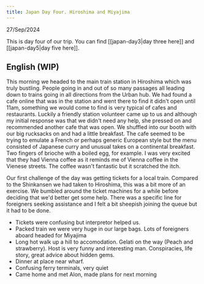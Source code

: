 ```yaml
---
title: Japan Day Four. Hiroshima and Miyajima
---
```




27/Sep/2024

This is day four of our trip. You can find [[japan-day3|day three here]] and [[japan-day5|day five here]].

## English (WIP)

This morning we headed to the main train station in Hiroshima which was truly bustling. People going in and out of so many passages all leading down to trains going in all directions from the Urban hub. We had found a cafe online that was in the station and went there to find it didn't open until 11am, something we would come to find is very typical of cafes and restaurants. Luckily a friendly station volunteer came up to us and although my initial response was that we didn't need any help, she pressed on and recommended another cafe that was open. We shuffled into our booth with our big rucksacks on and had a little breakfast. The cafe seemed to be trying to emulate a French or perhaps generic European style but the menu consisted of Japanese curry and unusual takes on a continental breakfast. Two fingers of brioche with a boiled egg, for example. I was very excited that they had Vienna coffee as it reminds me of Vienna coffee in the Vienese streets. The coffee wasn't fantastic but it scratched the itch.

Our first challenge of the day was getting tickets for a local train. Compared to the Shinkansen we had taken to Hiroshima, this was a bit more of an exercise. We bumbled around the ticket machines for a while before deciding that we'd better get some help. There was a specific line for foreigners seeking assistance and I felt a bit sheepish joining the queue but it had to be done.

- Tickets were confusing but interpretor helped us.
- Packed train we were very huge in our large bags. Lots of foreigners aboard headed for Miyajima
- Long hot walk up a hill to accomodation. Gelati on the way (Peach and strawberry). Host is very funny and interesting man. Conspiracies, life story, great advice about hidden gems.
- Dinner at place near wharf. 
- Confusing ferry terminals, very quiet
- Came home and met Alon, made plans for next morning